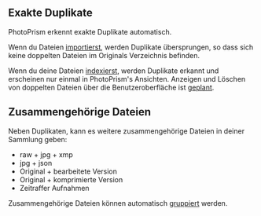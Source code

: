 
## Exakte Duplikate ##
PhotoPrism erkennt exakte Duplikate automatisch. 

Wenn du Dateien [importierst](./import.md), werden Duplikate übersprungen, so dass sich keine doppelten Dateien im Originals Verzeichnis befinden.

Wenn du deine Dateien [indexierst](./originals.md), werden Duplikate erkannt und erscheinen nur einmal in PhotoPrism's Ansichten.
Anzeigen und Löschen von doppelten Dateien über die Benutzeroberfläche ist [geplant](https://github.com/photoprism/photoprism/issues/1308).

## Zusammengehörige Dateien ##
Neben Duplikaten, kann es weitere zusammengehörige Dateien in deiner Sammlung geben: 

- raw + jpg + xmp
- jpg  + json
- Original + bearbeitete Version
- Original + komprimierte Version
- Zeitraffer Aufnahmen

Zusammengehörige Dateien können automatisch [gruppiert](../organize/stacks.md) werden.